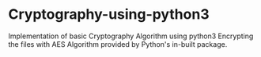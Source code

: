 # Cryptography-using-python3

Implementation of basic Cryptography Algorithm using python3
Encrypting the files with AES Algorithm provided by Python's in-built package.
